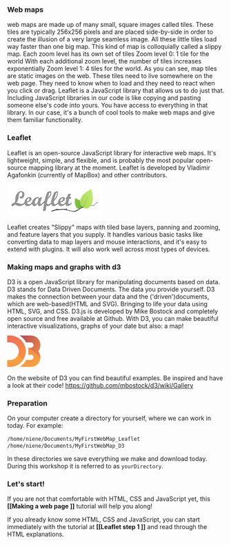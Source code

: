 ### Web maps
web maps are made up of many small, square images called tiles.
These tiles are typically 256x256 pixels and are placed side-by-side in order to create the illusion of a very large seamless image.
All these little tiles load way faster than one big map.
This kind of map is colloquially called a slippy map.
Each zoom level has its own set of tiles
Zoom level 0: 1 tile for the world
With each additional zoom level, the number of tiles increases exponentially
Zoom level 1: 4 tiles for the world.
As you can see, map tiles are static images on the web.
These tiles need to live somewhere on the web page. They need to know when to load and they need to react when you click or drag.
Leaflet is a JavaScript library that allows us to do just that.
Including JavaScript libraries in our code is like copying and pasting someone else's code into yours.
You have access to everything in that library. In our case, it's a bunch of cool tools to make web maps and give them familiar functionality.

### Leaflet 

Leaflet is an open-source JavaScript library for interactive web maps. It's lightweight, simple, and flexible, and is probably the most popular open-source mapping library at the moment. Leaflet is developed by Vladimir Agafonkin (currently of MapBox) and other contributors. 

![Leaflet-logo](img/leaflet-logo.png)

Leaflet creates "Slippy" maps with tiled base layers, panning and zooming, and feature layers that you supply. It handles various basic tasks like converting data to map layers and mouse interactions, and it's easy to extend with plugins. It will also work well across most types of devices. 

### Making maps and graphs with d3
D3 is a open JavaScript library for manipulating documents based on data. D3 stands for Data Driven Documents. The data you provide yourself. D3 makes the connection between your data and the ('driven')documents, which are web-based(HTML and SVG). Bringing to life your data using HTML, SVG, and CSS. D3.js is developed by Mike Bostock and completely open source and free available at Github. With D3, you can make beautiful interactive visualizations, graphs of your date but also: a map!

![D3-logo](img/d3-logo.png)

On the website of D3 you can find beautiful examples. Be inspired and have a look at their code! https://github.com/mbostock/d3/wiki/Gallery


### Preparation

On your computer create a directory for yourself, where we can work in today. For example:

	/home/niene/Documents/MyFirstWebMap_Leaflet
	/home/niene/Documents/MyFirstWebMap_D3

In these directories we save everything we make and download today. During this workshop it is referred to as `yourDirectory`.

### Let's start!  
If you are not that comfortable with HTML, CSS and JavaScript yet, this **[[Making a web page ]]** tutorial will help you along!

If you already know some HTML, CSS and JavaScript, you can start immediately with the tutorial at **[[Leaflet step 1 ]]** and read through the HTML explanations. 



